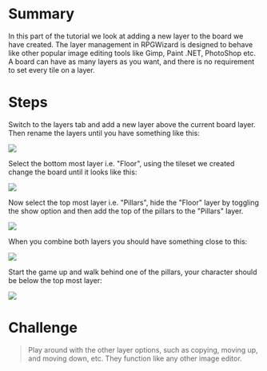 # Summary
In this part of the tutorial we look at adding a new layer to the board we have created. The layer management in RPGWizard is designed to behave like other popular image editing tools like Gimp, Paint .NET, PhotoShop etc. A board can have as many layers as you want, and there is no requirement to set every tile on a layer.

# Steps
Switch to the layers tab and add a new layer above the current board layer. Then rename the layers until you have something like this:

![](images/my_first_game/06_new_layer/images/1.png)

Select the bottom most layer i.e. "Floor", using the tileset we created change the board until it looks like this:

![](images/my_first_game/06_new_layer/images/2.png)

Now select the top most layer i.e. "Pillars", hide the "Floor" layer by toggling the show option and then add the top of the pillars to the "Pillars" layer.

![](images/my_first_game/06_new_layer/images/3.png)

When you combine both layers you should have something close to this:

![](images/my_first_game/06_new_layer/images/4.png)

Start the game up and walk behind one of the pillars, your character should be below the top most layer:

![](images/my_first_game/06_new_layer/images/5.png)

# Challenge
> Play around with the other layer options, such as copying, moving up, and moving down, etc. They function like any other image editor.
